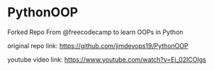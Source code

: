 # PythonOOP
Forked Repo From @freecodecamp to learn OOPs in Python

original repo link: https://github.com/jimdevops19/PythonOOP

youtube video link: https://www.youtube.com/watch?v=Ej_02ICOIgs 
